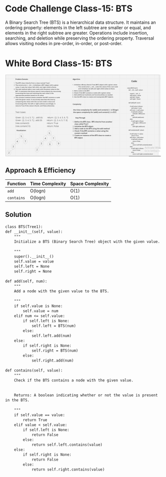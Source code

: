 # Code Challenge Class-15: BTS

A Binary Search Tree (BTS) is a hierarchical data structure.
It maintains an ordering property: elements in the left subtree are smaller or equal, and elements in the right subtree are greater.
Operations include insertion, searching, and deletion while preserving the ordering property.
Traversal allows visiting nodes in pre-order, in-order, or post-order.
# White Bord Class-15: BTS
![MarineGEO circle logo](/trees/png/BTS.png)







## Approach & Efficiency
| Function | Time Complexity | Space Complexity |
| -------- | -------------- | ---------------- |
| `add` | O(logn)        | O(1)             |
| `contains` | O(logn)      | O(1)             |

## Solution
    class BTS(Tree1):
    def __init__(self, value):
        """
        Initialize a BTS (Binary Search Tree) object with the given value.

        """
        super().__init__()
        self.value = value
        self.left = None
        self.right = None

    def add(self, num):
        """
        Add a node with the given value to the BTS.

        """
        if self.value is None:
            self.value = num
        elif num <= self.value:
            if self.left is None:
                self.left = BTS(num)
            else:
                self.left.add(num)
        else:
            if self.right is None:
                self.right = BTS(num)
            else:
                self.right.add(num)

    def contains(self, value):
        """
        Check if the BTS contains a node with the given value.


        Returns: A boolean indicating whether or not the value is present in the BTS.

        """
        if self.value == value:
            return True
        elif value < self.value:
            if self.left is None:
                return False
            else:
                return self.left.contains(value)
        else:
            if self.right is None:
                return False
            else:
                return self.right.contains(value)